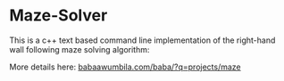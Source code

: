 Maze-Solver 
===========

This is a c++ text based command line implementation of the right-hand wall following maze solving algorithm:

More details here: 
<a href="http://babaawumbila.com/baba/?q=projects/maze" target="_blank" >babaawumbila.com/baba/?q=projects/maze</a>






